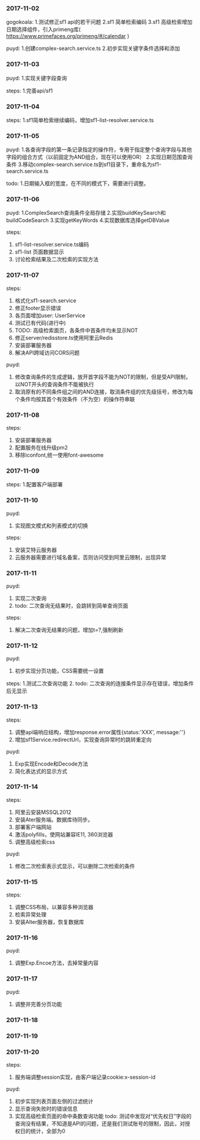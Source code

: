 ### 2017-11-02 ###
gogokoala:
1.测试修正sf1 api的若干问题
2.sf1 简单检索编码
3.sf1 高级检索增加日期选择组件，引入primeng库( https://www.primefaces.org/primeng/#/calendar )

puyd:
1.创建complex-search.service.ts
2.初步实现关键字条件选择和添加

### 2017-11-03 ###
puyd:
1.实现关键字段查询

steps:
1.完善api/sf1

### 2017-11-04 ###
steps:
1.sf1简单检索继续编码，增加sf1-list-resolver.service.ts

### 2017-11-05 ###
puyd:
1.各查询字段的第一条记录指定的操作符，专用于指定整个查询字段与其他字段的组合方式（以前固定为AND组合，现在可以使用OR）
2.实现日期范围查询条件
3.移动complex-search.service.ts到sf1目录下，重命名为sf1-search.service.ts

todo:
1.日期输入框的宽度，在不同的模式下，需要进行调整。

### 2017-11-06 ###
puyd:
1.ComplexSearch查询条件全局存储
2.实现buildKeySearch和buildCodeSearch
3.实现getKeyWords
4.实现数据库选择getDBValue

steps:
1. sf1-list-resolver.service.ts编码
2. sf1-list 页面数据显示
3. 讨论检索结果及二次检索的实现方法

### 2017-11-07 ###
steps:
1. 格式化sf1-search.service
2. 修正footer显示错误
3. 各页面增加user: UserService
4. 测试已有代码(进行中)
5. TODO: 高级检索面页，各条件中首条件均未显示NOT
6. 修正server/redisstore.ts使用阿里云Redis
7. 安装部署服务器
8. 解决API跨域访问CORS问题

puyd:
1. 修改查询条件的生成逻辑，放开首字段不能为NOT的限制，但是受API限制，以NOT开头的查询条件不能被执行
2. 取消原有的不同条件组之间的AND连接，取消条件组的优先级括号，修改为每个条件均按其首个有效条件（不为空）的操作符串联

### 2017-11-08 ###
steps:
1. 安装部署服务器
2. 配置服务在线升级pm2
3. 移除iconfont,统一使用font-awesome

### 2017-11-09 ###
steps:
1.配置客户端部署

### 2017-11-10 ###
puyd:
1. 实现图文模式和列表模式的切换

steps:
1. 安装艾特云服务器
2. 云服务器需要进行域名备案，否则访问受到阿里云限制，出现异常

### 2017-11-11 ###
puyd:
1. 实现二次查询
2. todo: 二次查询无结果时，会跳转到简单查询页面

steps:
1. 解决二次查询无结果的问题，增加t=?,强制刷新

### 2017-11-12 ###
puyd:
1. 初步实现分页功能，CSS需要统一设置

steps:
1.测试二次查询功能
2. todo: 二次查询的连接条件显示存在错误，增加条件后无显示

### 2017-11-13 ###
steps:
1. 调整api端响应结构，增加response.error属性{status:'XXX', message:''}
2. 增加sf1Service.redirectUrl，实现查询异常时的跳转重定向

puyd:
1. Exp实现Encode和Decode方法
2. 简化表达式的显示方式

### 2017-11-14 ###
steps:
1. 阿里云安装MSSQL2012
2. 安装Ater服务端。数据库待同步。
3. 部署客户端网站
4. 激活polyfills，使网站兼容IE11, 360浏览器
5. 调整高级检索css

puyd:
1. 修改二次检索表示式显示，可以删除二次检索的条件

### 2017-11-15 ###
steps:
1. 调整CSS布局，以兼容多种浏览器
2. 检索异常处理
3. 安装Alter服务器，恢复数据库 

### 2017-11-16 ###
puyd:
1. 调整Exp.Encoe方法，去掉常量内容

### 2017-11-17 ###
puyd:
1. 调整并完善分页功能

### 2017-11-18 ###
### 2017-11-19 ###
### 2017-11-20 ###
steps:
1. 服务端调整session实现，由客户端记录cookie:x-session-id

puyd:
1. 初步实现列表页面左侧的过滤统计
2. 显示查询失败时的错误信息
3. 实现高级检索页面的命中条数查询功能
todo: 测试中发现对“优先权日”字段的查询没有结果，不知道是API的问题，还是我们测试账号的限制，因此，对授权日的统计，全部为0

